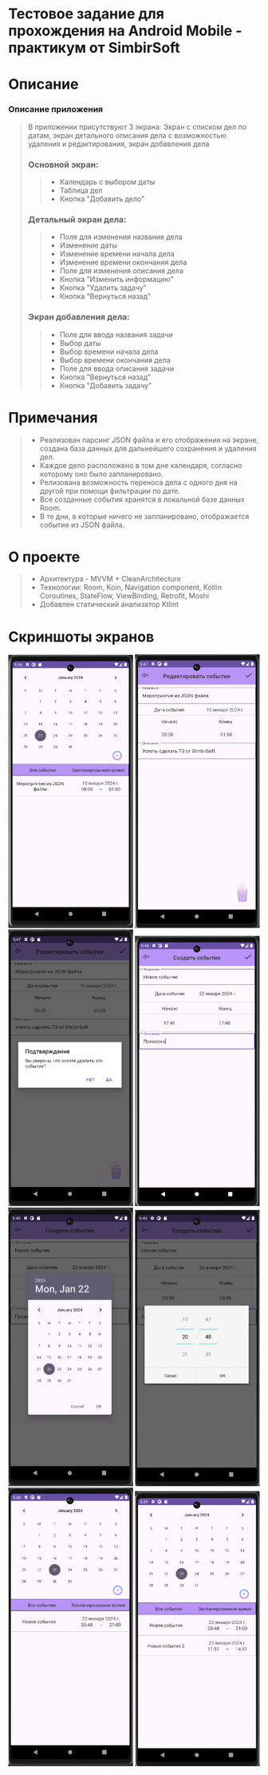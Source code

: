 # Тестовое задание для прохождения на Android Mobile - практикум от SimbirSoft

# Описание

### Описание приложения

> В приложении присутствуют 3 экрана: Экран с списком дел по датам, экран детального описания дела с возможностью удаления и редактирования,
> экран добавления дела
> ### Основной экран:
>> + Календарь с выбором даты
>> + Таблица дел
>> + Кнопка "Добавить дело"
> ### Детальный экран дела:
>> + Поле для изменения названия дела
>> + Изменение даты
>> + Изменение времени начала дела
>> + Изменение времени окончания дела
>> + Поле для изменения описания дела
>> + Кнопка "Изменить информацию"
>> + Кнопка "Удалить задачу"
>> + Кнопка "Вернуться назад"
> ### Экран добавления дела:
>> + Поле для ввода названия задачи
>> + Выбор даты
>> + Выбор времени начала дела
>> + Выбор времени окончания дела
>> + Поле для ввода описания задачи
>> + Кнопка "Вернуться назад"
>> + Кнопка "Добавить задачу"

# Примечания

> + Реализован парсинг JSON файла и его отображения на экране, создана база данных для дальнейшего сохранения и удаления дел.
> + Каждое дело расположено в том дне календаря, согласно которому оно было запланировано.
> + Релизована возможность переноса дела с одного дня на другой при помощи фильтрации по дате.
> + Все созданные события хранятся в локальной базе данных Room.
> + В те дни, в которые ничего не запланировано, отображается событие из JSON файла.

# О проекте

> + Архитектура - MVVM + CleanArchitecture
> + Технологии: Room, Koin, Navigation component, Kotlin Coroutines, StateFlow, ViewBinding, Retrofit, Moshi
> + Добавлен статический анализатор Ktlint

# Скриншоты экранов

<img src="app/src/main/screenshots/screen_1.png" width="250" alt="Скриншот 1">
<img src="app/src/main/screenshots/screen_2.png" width="250" alt="Скриншот 2">
<img src="app/src/main/screenshots/screen_3.png" width="250" alt="Скриншот 3">
<img src="app/src/main/screenshots/screen_4.png" width="250" alt="Скриншот 4">
<img src="app/src/main/screenshots/screen_5.png" width="250" alt="Скриншот 5">
<img src="app/src/main/screenshots/screen_6.png" width="250" alt="Скриншот 6">
<img src="app/src/main/screenshots/screen_7.png" width="250" alt="Скриншот 7">
<img src="app/src/main/screenshots/screen_8.png" width="250" alt="Скриншот 8">